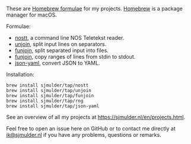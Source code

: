 These are [Homebrew formulae](https://docs.brew.sh/Taps) for my projects.
[Homebrew](https://brew.sh) is a package manager for macOS.

Formulae:
 - [nostt](https://github.com/sjmulder/nostt), a command line NOS Teletekst
   reader.
 - [unjoin](https://github.com/sjmulder/unjoin), split input lines on
   separators.
 - [funjoin](https://github.com/sjmulder/funjoin), split separated input into
   files.
 - [funjoin](https://github.com/sjmulder/rng), copy ranges of lines from
   stdin to stdout.
 - [json-yaml](https://github.com/sjmulder/json-yaml), convert JSON to YAML.

Installation:

    brew install sjmulder/tap/nostt
    brew install sjmulder/tap/unjoin
    brew install sjmulder/tap/funjoin
    brew install sjmulder/tap/rng
    brew install sjmulder/tap/json-yaml

See an overview of all my projects at https://sjmulder.nl/en/projects.html.

Feel free to open an issue here on GitHub or to contact me directly at
ik@sjmulder.nl if you have any problems, questions or remarks.

